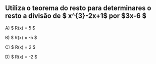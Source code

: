 ## Utiliza o teorema do resto para determinares o resto a divisão de $ x^{3}-2x+1$ por $3x-6 $


A) $ R(x) = 5 $

B) $ R(x) = -5 $

C) $ R(x) = 2 $

D) $ R(x) = -2 $
